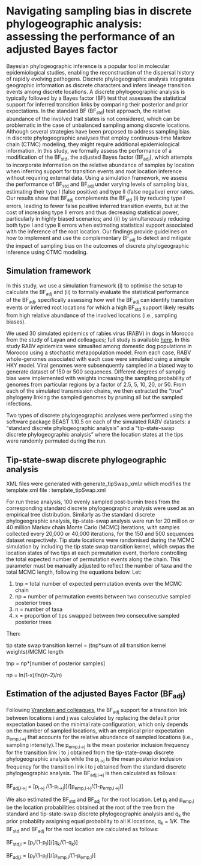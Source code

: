 # Navigating sampling bias in discrete phylogeographic analysis: assessing the performance of an adjusted Bayes factor

Bayesian phylogeographic inference is a popular tool in molecular epidemiological studies, enabling the reconstruction of the dispersal history of rapidly evolving pathogens. Discrete phylogeographic analysis integrates geographic information as discrete characters and infers lineage transition events among discrete locations. A discrete phylogeographic analysis is typically followed by a Bayes factor (BF) test that assesses the statistical support for inferred transition links by comparing their posterior and prior expectations. In the standard BF (BF<sub>std</sub>) test approach, the relative abundance of the involved trait states is not considered, which can be problematic in the case of unbalanced sampling among discrete locations. Although several strategies have been proposed to address sampling bias in discrete phylogeographic analyses that employ continuous-time Markov chain (CTMC) modeling, they might require additional epidemiological information. In this study, we formally assess the performance of a modification of the BF<sub>std</sub>, the adjusted Bayes factor (BF<sub>adj</sub>), which attempts to incorporate information on the relative abundance of samples by location when inferring support for transition events and root location inference without requiring external data. Using a simulation framework, we assess the performance of BF<sub>std</sub> and BF<sub>adj</sub> under varying levels of sampling bias, estimating their type I (false positive) and type II (false negative) error rates. Our results show that BF<sub>adj</sub> complements the BF<sub>std</sub> (i) by reducing type I errors, leading to fewer false positive inferred transition events, but at the cost of increasing type II errors and thus decreasing statistical power, particularly in highly biased scenarios; and (ii) by simultaneously reducing both type I and type II errors when estimating statistical support associated with the inference of the root location. Our findings provide guidelines on how to implement and use the complementary BF<sub>adj</sub> to detect and mitigate the impact of sampling bias on the outcomes of discrete phylogeographic inference using CTMC modeling.

## Simulation framework

In this study, we use a simulation framework (i) to optimise the setup to calculate the BF<sub>adj</sub> and (ii) to formally evaluate the statistical performance of the BF<sub>adj</sub>, specifically assessing how well the BF<sub>adj</sub> can identify transition events or inferred root locations for which a high BF<sub>std</sub> support likely results from  high relative abundance of the involved locations (i.e., sampling biases). 

We used 30 simulated epidemics of rabies virus (RABV) in dogs in Morocco from the study of Layan and colleagues; full study is available [here](https://doi.org/10.1093/ve/vead010). 
In this study RABV epidemics were simualted among domestic dog populations in Morocco using a stochastic metapopulation model. From each case, RABV whole-genomes associated with each case were simulated using a simple HKY model. Viral genomes were subsenquently sampled in a biased way to generate dataset of 150 or 500 sequences. Different degrees of samplig bias were implemented with weights increasing the sampling probability of genomes from particular regions by a factor of 2.5, 5, 10, 20, or 50. From each of the simulated transmission chains, we then extracted the “true” phylogeny linking the sampled genomes by pruning all but the sampled infections. 

Two types of discrete phylogeographic analyses were performed using the software package BEAST 1.10.5 on each of the simulated RABV datasets: a “standard discrete phylogeographic analysis” and a “tip-state-swap discrete phylogeographic analysis” where the location states at the tips were randomly permuted during the run.

## Tip-state-swap discrete phylogeographic analysis

XML files were generated with generate_tipSwap_xml.r which modifies the template xml file : template_tipSwap.xml

For run these analysis, 100 evenly sampled post-burnin trees from the corresponding standard discrete phylogeographic analysis were used as an empirical tree distribution. Similarly as the standard discrete phylogeographic analysis, tip-state-swap analysis were run for 20 million or 40 million Markov chain Monte Carlo (MCMC) iterations, with samples collected every 20,000 or 40,000 iterations, for the 150 and 500 sequences dataset respectively. Tip state locations were randomised during the MCMC simulation by including the tip state swap transition kernel, which swpas the location states of two tips at each permutation event, therfore controlling the total expected number of permutation events along the chain. This parameter must be manually adjusted to reflect the number of taxa and the total MCMC length, following the equations below. Let:

1. tnp = total number of expected permutation events over the MCMC chain
2. np = number of permutation events between two consecutive sampled posterior trees
3. n = number of taxa
4. x = proportion of tips swapped between two consecutive sampled posterior trees

Then:

tip state swap transition kernel = (tnp*sum of all transition kernel weights)/MCMC length

tnp = np*[number of posterior samples]

np = ln(1-x)/ln((n-2)/n)

## Estimation of the adjusted Bayes Factor (BF<sub>adj</sub>)

Following [Vrancken and colleagues](https://journals.asm.org/doi/10.1128/jvi.00683-20), the BF<sub>adj</sub> support for a transition link between locations i and j was calculated by replacing the default prior expectation based on the minimal rate configuration, which only depends on the number of sampled locations, with an empirical prior expectation p<sub>emp,i→j</sub> that accounts for the relative abundance of sampled locations (i.e., sampling intensity).The p<sub>emp,i→j</sub> is the mean posterior inclusion frequency for the transition link i to j obtained from the tip-state-swap discrete phylogeographic analysis while the p<sub>i→j</sub> is the mean posterior inclusion frequency for the transition link i to j obtained from the standard discrete phylogeographic analysis. The BF<sub>adj,i→j</sub> is then calculated as follows: 

BF<sub>adj,i→j</sub> = [p<sub>i→j</sub> /(1-p<sub>i→j</sub>)]/[p<sub>emp,i→j</sub>/(1-p<sub>emp,i→j</sub>)]

We also estimated the BF<sub>std</sub> and BF<sub>adj</sub> for the root location. Let p<sub>i</sub> and p<sub>emp,i</sub> be the location probabilities obtained at the root of the tree from the standard and tip-state-swap discrete phylogeographic analysis and q<sub>k</sub> the prior probabilty assigning equal probability to all K locations, q<sub>k</sub> = 1/K. The BF<sub>std</sub> and BF<sub>adj</sub> for the root location are calculated as follows:

BF<sub>std,i</sub> = [p<sub>i</sub>/(1-p<sub>i</sub>)]/[q<sub>k</sub>/(1-q<sub>k</sub>)] 
    
BF<sub>adj,i</sub> = [p<sub>i</sub>/(1-p<sub>i</sub>)]/[p<sub>emp,i</sub>/(1-p<sub>emp,i</sub>)]






